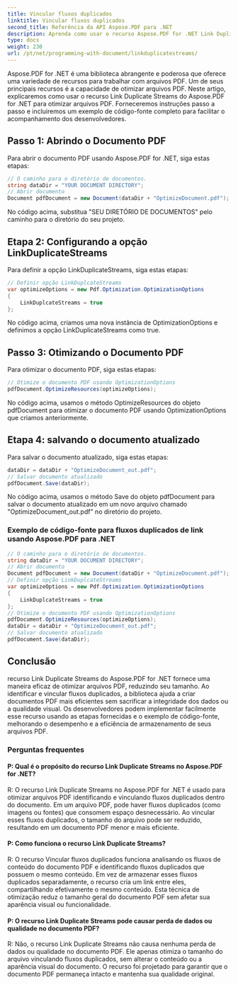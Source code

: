 ```yaml
---
title: Vincular fluxos duplicados
linktitle: Vincular fluxos duplicados
second_title: Referência da API Aspose.PDF para .NET
description: Aprenda como usar o recurso Aspose.PDF for .NET Link Duplicate Streams para otimizar seus documentos PDF com este guia passo a passo.
type: docs
weight: 230
url: /pt/net/programming-with-document/linkduplicatestreams/
---
```

Aspose.PDF for .NET é uma biblioteca abrangente e poderosa que oferece uma variedade de recursos para trabalhar com arquivos PDF. Um de seus principais recursos é a capacidade de otimizar arquivos PDF. Neste artigo, explicaremos como usar o recurso Link Duplicate Streams do Aspose.PDF for .NET para otimizar arquivos PDF. Forneceremos instruções passo a passo e incluiremos um exemplo de código-fonte completo para facilitar o acompanhamento dos desenvolvedores.

## Passo 1: Abrindo o Documento PDF

Para abrir o documento PDF usando Aspose.PDF for .NET, siga estas etapas:

```csharp
// O caminho para o diretório de documentos.
string dataDir = "YOUR DOCUMENT DIRECTORY";
// Abrir documento
Document pdfDocument = new Document(dataDir + "OptimizeDocument.pdf");
```

No código acima, substitua "SEU DIRETÓRIO DE DOCUMENTOS" pelo caminho para o diretório do seu projeto.

## Etapa 2: Configurando a opção LinkDuplicateStreams

Para definir a opção LinkDuplicateStreams, siga estas etapas:

```csharp
// Definir opção LinkDuplcateStreams
var optimizeOptions = new Pdf.Optimization.OptimizationOptions
{
    LinkDuplcateStreams = true
};
```

No código acima, criamos uma nova instância de OptimizationOptions e definimos a opção LinkDuplicateStreams como true.

## Passo 3: Otimizando o Documento PDF

Para otimizar o documento PDF, siga estas etapas:

```csharp
// Otimize o documento PDF usando OptimizationOptions
pdfDocument.OptimizeResources(optimizeOptions);
```

No código acima, usamos o método OptimizeResources do objeto pdfDocument para otimizar o documento PDF usando OptimizationOptions que criamos anteriormente.

## Etapa 4: salvando o documento atualizado

Para salvar o documento atualizado, siga estas etapas:

```csharp
dataDir = dataDir + "OptimizeDocument_out.pdf";
// Salvar documento atualizado
pdfDocument.Save(dataDir);
```

No código acima, usamos o método Save do objeto pdfDocument para salvar o documento atualizado em um novo arquivo chamado "OptimizeDocument_out.pdf" no diretório do projeto.

### Exemplo de código-fonte para fluxos duplicados de link usando Aspose.PDF para .NET

```csharp
// O caminho para o diretório de documentos.
string dataDir = "YOUR DOCUMENT DIRECTORY";
// Abrir documento
Document pdfDocument = new Document(dataDir + "OptimizeDocument.pdf");
// Definir opção LinkDuplcateStreams
var optimizeOptions = new Pdf.Optimization.OptimizationOptions
{
	LinkDuplcateStreams = true
};
// Otimize o documento PDF usando OptimizationOptions
pdfDocument.OptimizeResources(optimizeOptions);
dataDir = dataDir + "OptimizeDocument_out.pdf";
// Salvar documento atualizado
pdfDocument.Save(dataDir);
```

## Conclusão

recurso Link Duplicate Streams do Aspose.PDF for .NET fornece uma maneira eficaz de otimizar arquivos PDF, reduzindo seu tamanho. Ao identificar e vincular fluxos duplicados, a biblioteca ajuda a criar documentos PDF mais eficientes sem sacrificar a integridade dos dados ou a qualidade visual. Os desenvolvedores podem implementar facilmente esse recurso usando as etapas fornecidas e o exemplo de código-fonte, melhorando o desempenho e a eficiência de armazenamento de seus arquivos PDF.

### Perguntas frequentes

#### P: Qual é o propósito do recurso Link Duplicate Streams no Aspose.PDF for .NET?

R: O recurso Link Duplicate Streams no Aspose.PDF for .NET é usado para otimizar arquivos PDF identificando e vinculando fluxos duplicados dentro do documento. Em um arquivo PDF, pode haver fluxos duplicados (como imagens ou fontes) que consomem espaço desnecessário. Ao vincular esses fluxos duplicados, o tamanho do arquivo pode ser reduzido, resultando em um documento PDF menor e mais eficiente.

#### P: Como funciona o recurso Link Duplicate Streams?

R: O recurso Vincular fluxos duplicados funciona analisando os fluxos de conteúdo do documento PDF e identificando fluxos duplicados que possuem o mesmo conteúdo. Em vez de armazenar esses fluxos duplicados separadamente, o recurso cria um link entre eles, compartilhando efetivamente o mesmo conteúdo. Esta técnica de otimização reduz o tamanho geral do documento PDF sem afetar sua aparência visual ou funcionalidade.

#### P: O recurso Link Duplicate Streams pode causar perda de dados ou qualidade no documento PDF?

R: Não, o recurso Link Duplicate Streams não causa nenhuma perda de dados ou qualidade no documento PDF. Ele apenas otimiza o tamanho do arquivo vinculando fluxos duplicados, sem alterar o conteúdo ou a aparência visual do documento. O recurso foi projetado para garantir que o documento PDF permaneça intacto e mantenha sua qualidade original.
